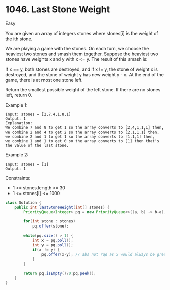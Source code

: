 # 1046. Last Stone Weight
Easy

You are given an array of integers stones where stones[i] is the weight of the ith stone.

We are playing a game with the stones. On each turn, we choose the heaviest two stones and smash them together. Suppose the heaviest two stones have weights x and y with x <= y. The result of this smash is:

If x == y, both stones are destroyed, and
If x != y, the stone of weight x is destroyed, and the stone of weight y has new weight y - x.
At the end of the game, there is at most one stone left.

Return the smallest possible weight of the left stone. If there are no stones left, return 0.

 

Example 1:
```
Input: stones = [2,7,4,1,8,1]
Output: 1
Explanation: 
We combine 7 and 8 to get 1 so the array converts to [2,4,1,1,1] then,
we combine 2 and 4 to get 2 so the array converts to [2,1,1,1] then,
we combine 2 and 1 to get 1 so the array converts to [1,1,1] then,
we combine 1 and 1 to get 0 so the array converts to [1] then that's the value of the last stone.
```

Example 2:
```
Input: stones = [1]
Output: 1
 ```

Constraints:
- 1 <= stones.length <= 30
- 1 <= stones[i] <= 1000

```java
class Solution {
    public int lastStoneWeight(int[] stones) {
        PriorityQueue<Integer> pq = new PriorityQueue<>((a, b) -> b-a); // max heap, Collections.reverseOrder()
        
        for(int stone : stones)
            pq.offer(stone);
        
        while(pq.size() > 1) {
            int x = pq.poll();
            int y = pq.poll();
            if(x != y) {
                pq.offer(x-y); // abs not rqd as x would always be greater than equal to y
            }
        }
        
        return pq.isEmpty()?0:pq.peek();
    }
}
```
